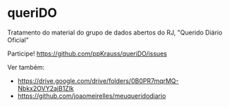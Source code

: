 # queriDO
Tratamento do material do grupo de dados abertos do RJ, "Querido Diário Oficial"

Participe! https://github.com/ppKrauss/queriDO/issues

Ver também:

* https://drive.google.com/drive/folders/0B0PR7mqrMQ-Nbkx2OVY2ajB1Zlk
* https://github.com/joaomeirelles/meuqueridodiario
